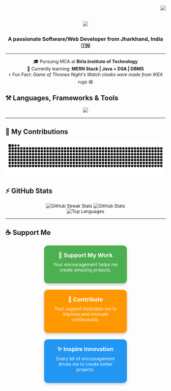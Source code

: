 <img align="right" src="https://visitor-badge.laobi.icu/badge?page_id=Shivvy-The-Coder.Shivvy-The-Coder" />

<h1 align="center">
  <img src="https://readme-typing-svg.herokuapp.com/?font=Righteous&size=35&center=true&vCenter=true&width=500&height=70&duration=4000&lines=Hi+There!+👋;+I'm+Shivam+Das!" />
</h1>

<h3 align="center">A passionate Software/Web Developer from Jharkhand, India 🇮🇳</h3>

---

<div align="center">
  
🎓 Pursuing MCA at **Birla Institute of Technology**  
🌱 Currently learning: **MERN Stack | Java + DSA | DBMS**  
⚡ Fun Fact: *Game of Thrones Night's Watch cloaks were made from IKEA rugs* 😄

</div>

## ⚒️ Languages, Frameworks & Tools

<div align="center">
  <img src="https://skillicons.dev/icons?i=html,css,javascript,react,nodejs,express,mongodb,bootstrap,tailwind,firebase,java,c,mysql,python,git,github,vscode" />
</div>

---

## 🐍 My Contributions
![Snake animation](https://raw.githubusercontent.com/Shivvy-The-Coder/snk/output/github-contribution-grid-snake-dark.svg)

## ⚡ GitHub Stats

<div align="center">
  <img width="390" src="https://github-readme-streak-stats-salesp07.vercel.app/?user=Shivvy-The-Coder&count_private=true&theme=react&border_radius=10" alt="GitHub Streak Stats" />
  <img width="390" src="https://github-readme-stats-salesp07.vercel.app/api?username=Shivvy-The-Coder&count_private=true&show_icons=true&theme=react&rank_icon=github&border_radius=10" alt="GitHub Stats" />
  <br/>
  <img width="325" src="https://github-readme-stats-salesp07.vercel.app/api/top-langs/?username=Shivvy-The-Coder&hide=html&langs_count=8&layout=compact&theme=react&border_radius=10" alt="Top Languages" />
</div>

---

## ☕ Support Me
<div align="center" style="display: flex; justify-content: center; gap: 20px; flex-wrap: wrap; margin-top: 20px;">

  <!-- Card 1 -->
  <div style="background-color:#4caf50; color:white; padding:20px; border-radius:12px; width:220px; box-shadow:0 4px 8px rgba(0,0,0,0.2); text-align:center;">
    <h3 style="margin:0; font-size:18px;">💛 Support My Work</h3>
    <p style="margin-top:10px; font-size:14px;">
      Your encouragement helps me create amazing projects.
    </p>
  </div>

  <!-- Card 2 -->
  <div style="background-color:#ff9800; color:white; padding:20px; border-radius:12px; width:220px; box-shadow:0 4px 8px rgba(0,0,0,0.2); text-align:center;">
    <h3 style="margin:0; font-size:18px;">🚀 Contribute</h3>
    <p style="margin-top:10px; font-size:14px;">
      Your support motivates me to improve and innovate continuously.
    </p>
  </div>

  <!-- Card 3 -->
  <div style="background-color:#2196f3; color:white; padding:20px; border-radius:12px; width:220px; box-shadow:0 4px 8px rgba(0,0,0,0.2); text-align:center;">
    <h3 style="margin:0; font-size:18px;">✨ Inspire Innovation</h3>
    <p style="margin-top:10px; font-size:14px;">
      Every bit of encouragement drives me to create better projects.
    </p>
  </div>

</div>

